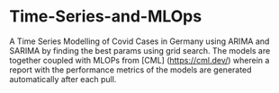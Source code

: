 # Time-Series-and-MLOps

A Time Series Modelling of Covid Cases in Germany using ARIMA and SARIMA by finding the best params using grid search. The models are together coupled with MLOPs from [CML] (https://cml.dev/) wherein a report with the performance metrics of the models are generated automatically after each pull.
